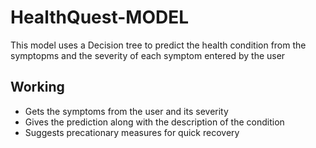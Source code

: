 # HealthQuest-MODEL
This model uses a Decision tree to predict the health condition from the symptopms and the severity of each symptom entered by the user

## Working
- Gets the symptoms from the user and its severity
- Gives the prediction along with the description of the condition
- Suggests precationary measures for quick recovery 

